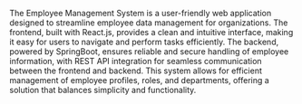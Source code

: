 The Employee Management System is a user-friendly web application designed to streamline employee data management for organizations. 
The frontend, built with React.js, provides a clean and intuitive interface, making it easy for users to navigate and perform tasks efficiently. 
The backend, powered by SpringBoot, ensures reliable and secure handling of employee information, 
with REST API integration for seamless communication between the frontend and backend. 
This system allows for efficient management of employee profiles, roles, and departments, offering a solution that balances simplicity and functionality.
